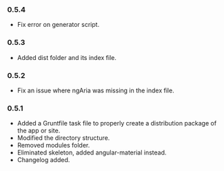 ### 0.5.4

* Fix error on generator script.
 
### 0.5.3

* Added dist folder and its index file.

### 0.5.2

* Fix an issue where ngAria was missing in the index file.

### 0.5.1

* Added a Gruntfile task file to properly create a distribution package of the app or site.
* Modified the directory structure.
* Removed modules folder.
* Eliminated skeleton, added angular-material instead.
* Changelog added.
